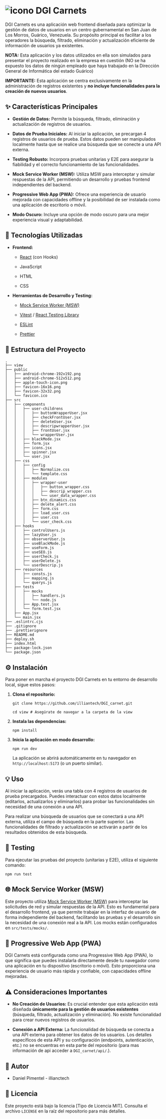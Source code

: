 # **![icono](https://raw.githubusercontent.com/illiantech/DGI_carnet/refs/heads/master/view/public/favicon-32x32.png) DGI Carnets**

DGI Carnets es una aplicación web frontend diseñada para optimizar la gestión de datos de usuarios en un centro gubernamental en San Juan de Los Morros, Guárico, Venezuela. Su propósito principal es facilitar a los operadores la búsqueda, filtrado, eliminación y actualización eficiente de información de usuarios ya existentes.

**NOTA:** Esta aplicación y los datos utilizados en ella son simulados para presentar el proyecto realizado en la empresa en cuestión (NO se ha expuesto los datos de ningún empleado que haya trabajado en la Dirección General de Informática del estado Guárico)

**IMPORTANTE:** Esta aplicación se centra exclusivamente en la administración de registros existentes y **no incluye funcionalidades para la creación de nuevos usuarios**.

## ✨ Características Principales

- **Gestión de Datos:** Permite la búsqueda, filtrado, eliminación y actualización de registros de usuarios.

- **Datos de Prueba Iniciales:** Al iniciar la aplicación, se precargan 4 registros de usuarios de prueba. Estos datos pueden ser manipulados localmente hasta que se realice una búsqueda que se conecte a una API externa.

- **Testing Robusto:** Incorpora pruebas unitarias y E2E para asegurar la fiabilidad y el correcto funcionamiento de las funcionalidades.

- **Mock Service Worker (MSW):** Utiliza MSW para interceptar y simular respuestas de la API, permitiendo un desarrollo y pruebas frontend independientes del backend.

- **Progressive Web App (PWA):** Ofrece una experiencia de usuario mejorada con capacidades offline y la posibilidad de ser instalada como una aplicación de escritorio o móvil.

- **Modo Oscuro:** Incluye una opción de modo oscuro para una mejor experiencia visual y adaptabilidad.

## 🚀 Tecnologías Utilizadas

- **Frontend:**

  - [React](https://react.dev/) (con Hooks)

  - JavaScript

  - HTML

  - CSS

- **Herramientas de Desarrollo y Testing:**

  - [Mock Service Worker (MSW)](https://mswjs.io/)

  - [Vitest](https://vitest.dev/) / [React Testing Library](https://testing-library.com/docs/react-testing-library/intro/)

  - [ESLint](https://eslint.org/)

  - [Prettier](https://prettier.io/)

## 📁 Estructura del Proyecto

```
.
├── view
├── public
│   ├── android-chrome-192x192.png
│   ├── android-chrome-512x512.png
│   ├── apple-touch-icon.png
│   ├── favicon-16x16.png
│   ├── favicon-32x32.png
│   └── favicon.ico
├── src
│   ├── components
│   │   ├── user-childrens
│   │   │   ├── buttonWrapperUser.jsx
│   │   │   ├── checkFrontUser.jsx
│   │   │   ├── deleteUser.jsx
│   │   │   ├── descripwrapperUser.jsx
│   │   │   ├── frontUser.jsx
│   │   │   └── wrapperUser.jsx
│   │   ├── blackMode.jsx
│   │   ├── form.jsx
│   │   ├── icons.jsx
│   │   ├── spinner.jsx
│   │   └── user.jsx
│   ├── css
│   │   ├── config
│   │   │   ├── Normalize.css
│   │   │   └── template.css
│   │   ├── modules
│   │   │   ├── wrapper-user
│   │   │   │   ├── button_wrapper.css
│   │   │   │   ├── descrip_wrapper.css
│   │   │   │   └── user_data_wrapper.css
│   │   │   ├── btn_dinamics.css
│   │   │   ├── delete_alert.css
│   │   │   ├── form.css
│   │   │   ├── load_user.css
│   │   │   ├── user.css
│   │   │   └── user_check.css
│   ├── hooks
│   │   ├── controlUsers.js
│   │   ├── lazyUser.js
│   │   ├── observerUser.js
│   │   ├── useBlackMode.js
│   │   ├── useForm.js
│   │   ├── useSEO.js
│   │   ├── userCheck.js
│   │   ├── userDelete.js
│   │   └── userDescrip.js
│   ├── resources
│   │   ├── consts.js
│   │   ├── mapping.js
│   │   └── querys.js
│   ├── tests
│   │   ├── mocks
│   │   │   ├── handlers.js
│   │   │   └── node.js
│   │   ├── App.test.jsx
│   │   └── form.test.jsx
│   ├── App.jsx
│   └── main.jsx
├── .eslintrc.cjs
├── .gitignore
├── .prettierignore
├── README.md
├── deploy.sh
├── index.html
├── package-lock.json
└── package.json
```

## ⚙️ Instalación

Para poner en marcha el proyecto DGI Carnets en tu entorno de desarrollo local, sigue estos pasos:

1. **Clona el repositorio:**

   ```
   git clone https://github.com/illiantech/DGI_carnet.git

   cd view # Asegúrate de navegar a la carpeta de la view
   ```

2. **Instala las dependencias:**

   ```
   npm install
   ```

3. **Inicia la aplicación en modo desarrollo:**

   ```
   npm run dev
   ```

   La aplicación se abrirá automáticamente en tu navegador en `http://localhost:5173` (o un puerto similar).

## 💡 Uso

Al iniciar la aplicación, verás una tabla con 4 registros de usuarios de prueba precargados. Puedes interactuar con estos datos localmente (editarlos, actualizarlos y eliminarlos) para probar las funcionalidades sin necesidad de una conexión a una API.

Para realizar una búsqueda de usuarios que se conectará a una API externa, utiliza el campo de búsqueda en la parte superior. Las funcionalidades de filtrado y actualización se activarán a partir de los resultados obtenidos de esta búsqueda.

## 🧪 Testing

Para ejecutar las pruebas del proyecto (unitarias y E2E), utiliza el siguiente comando:

```
npm run test
```

## 🌐 Mock Service Worker (MSW)

Este proyecto utiliza [Mock Service Worker (MSW)](https://mswjs.io/) para interceptar las solicitudes de red y simular respuestas de la API. Esto es fundamental para el desarrollo frontend, ya que permite trabajar en la interfaz de usuario de forma independiente del backend, facilitando las pruebas y el desarrollo sin la necesidad de una conexión real a la API. Los mocks están configurados en `src/tests/mocks/`.

## 📱 Progressive Web App (PWA)

DGI Carnets está configurada como una Progressive Web App (PWA), lo que significa que puedes instalarla directamente desde tu navegador como una aplicación en tu dispositivo (escritorio o móvil). Esto proporciona una experiencia de usuario más rápida y confiable, con capacidades offline mejoradas.

## ⚠️ Consideraciones Importantes

- **No Creación de Usuarios:** Es crucial entender que esta aplicación está diseñada **únicamente para la gestión de usuarios existentes** (búsqueda, filtrado, actualización y eliminación). No existe funcionalidad para crear nuevos registros de usuarios.

- **Conexión a API Externa:** La funcionalidad de búsqueda se conecta a una API externa para obtener los datos de los usuarios. Los detalles específicos de esta API y su configuración (endpoints, autenticación, etc.) no se encuentras en esta parte del repositorio (para mas información de api acceder a `DGI_carnet/api/`.).

## 🤝 Autor

- Daniel Pimentel - illianctech

## 📄 Licencia

Este proyecto está bajo la licencia \[Tipo de Licencia MIT\]. Consulta el archivo `LICENSE` en la raíz del repositorio para más detalles.
